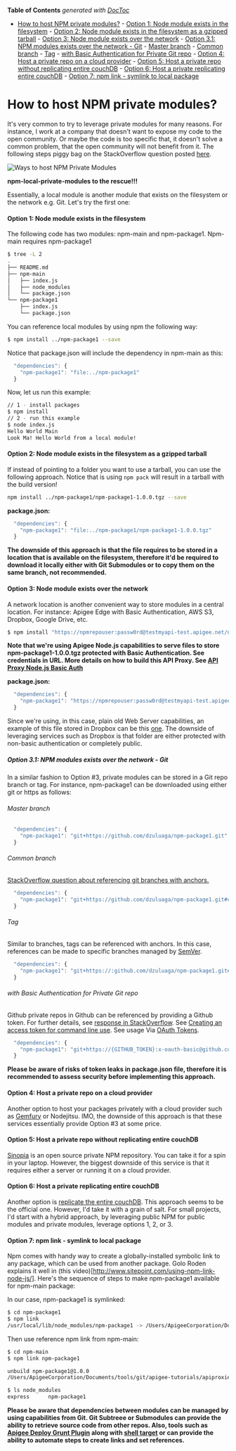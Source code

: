 <!-- START doctoc generated TOC please keep comment here to allow auto update -->
<!-- DON'T EDIT THIS SECTION, INSTEAD RE-RUN doctoc TO UPDATE -->
**Table of Contents**  *generated with [DocToc](http://doctoc.herokuapp.com/)*

- [How to host NPM private modules?](#how-to-host-npm-private-modules)
      - [Option 1: Node module exists in the filesystem](#option-1-node-module-exists-in-the-filesystem)
      - [Option 2: Node module exists in the filesystem as a gzipped tarball](#option-2-node-module-exists-in-the-filesystem-as-a-gzipped-tarball)
      - [Option 3: Node module exists over the network](#option-3-node-module-exists-over-the-network)
        - [Option 3.1: NPM modules exists over the network - Git](#option-31-npm-modules-exists-over-the-network---git)
          - [Master branch](#master-branch)
          - [Common branch](#common-branch)
          - [Tag](#tag)
          - [with Basic Authentication for Private Git repo](#with-basic-authentication-for-private-git-repo)
      - [Option 4: Host a private repo on a cloud provider](#option-4-host-a-private-repo-on-a-cloud-provider)
      - [Option 5: Host a private repo without replicating entire couchDB](#option-5-host-a-private-repo-without-replicating-entire-couchdb)
      - [Option 6: Host a private replicating entire couchDB](#option-6-host-a-private-replicating-entire-couchdb)
      - [Option 7: npm link - symlink to local package](#option-7-npm-link---symlink-to-local-package)

<!-- END doctoc generated TOC please keep comment here to allow auto update -->

How to host NPM private modules?
======
It's very common to try to leverage private modules for many reasons. For instance, I work at a company that doesn't want to expose my code to the open community. Or maybe the code is too specific that, it doesn't solve a common problem, that the open community will not benefit from it. The following steps piggy bag on the StackOverflow question posted [here](http://stackoverflow.com/questions/10386310/how-to-install-a-private-npm-module-without-my-own-registry).

![Ways to host NPM Private Modules](https://www.dropbox.com/s/60loa8wi3r7n8f9/Screenshot%202015-04-06%2010.54.55.png?dl=1)

**npm-local-private-modules to the rescue!!!**

Essentially, a local module is another module that exists on the filesystem or the network e.g. Git. Let's try the first one:

#### Option 1: Node module exists in the filesystem

The following code has two modules: npm-main and npm-package1. Npm-main requires npm-package1
```bash
$ tree -L 2
.
├── README.md
├── npm-main
│   ├── index.js
│   ├── node_modules
│   └── package.json
└── npm-package1
    ├── index.js
    └── package.json
```

You can reference local modules by using npm the following way:
```bash
$ npm install ../npm-package1 --save
```
Notice that package.json will include the dependency in npm-main as this:
```javascript
  "dependencies": {
    "npm-package1": "file:../npm-package1"
  }
```

Now, let us run this example:

```bash
// 1 - install packages
$ npm install
// 2 - run this example
$ node index.js
Hello World Main
Look Ma! Hello World from a local module!
```

#### Option 2: Node module exists in the filesystem as a gzipped tarball
If instead of pointing to a folder you want to use a tarball, you can use the following approach. Notice that is using ```npm pack``` will result in a tarball with the build version!

```bash
npm install ../npm-package1/npm-package1-1.0.0.tgz --save
```

**package.json:**
```javascript
  "dependencies": {
    "npm-package1": "file:../npm-package1/npm-package1-1.0.0.tgz"
  }
```
**The downside of this approach is that the file requires to be stored in a location that is available on the filesystem, therefore it'd be required to download it locally either with Git Submodules or to copy them on the same branch, not recommended.**

#### Option 3: Node module exists over the network
A network location is another convenient way to store modules in a central location. For instance: Apigee Edge with Basic Authentication, AWS S3, Dropbox, Google Drive, etc.

```bash
$ npm install "https://npmrepouser:passw0rd@testmyapi-test.apigee.net/npm-private-repo-proxy/npm-package1-1.0.0.tgz" --save
```

**Note that we're using Apigee Node.js capabilities to serve files to store npm-package1-1.0.0.tgz protected with Basic Authentication. See credentials in URL. More details on how to build this API Proxy. See [API Proxy Node.js Basic Auth](https://github.com/dzuluaga/apigee-tutorials/tree/master/apiproxies/api-proxy-nodejs-basic-auth)**

**package.json:**
```javascript
  "dependencies": {
    "npm-package1": "https://npmrepouser:passw0rd@testmyapi-test.apigee.net/npm-private-repo-proxy/npm-package1-1.0.0.tgz"
  }
```

Since we're using, in this case, plain old Web Server capabilities, an example of this file stored in Dropbox can be this [one](https://www.dropbox.com/s/t6rbdqijhft6pb8/npm-package1-1.0.0.tgz?dl=1). The downside of leveraging services such as Dropbox is that folder are either protected with non-basic authentication or completely public.

##### Option 3.1: NPM modules exists over the network - Git
In a similar fashion to Option #3, private modules can be stored in a Git repo branch or tag. For instance, npm-package1 can be downloaded using either git or https as follows:

###### Master branch
```javascript
  "dependencies": {
    "npm-package1": "git+https://github.com/dzuluaga/npm-package1.git"
  }
```

###### Common branch
[StackOverflow question about referencing git branches with anchors.](http://stackoverflow.com/questions/16350673/depend-on-a-branch-using-a-git-url-in-a-package-json)
```javascript
  "dependencies": {
    "npm-package1": "git+https://github.com/dzuluaga/npm-package1.git#common"
  }
```

###### Tag
Similar to branches, tags can be referenced with anchors. In this case, references can be made to specific branches managed by [SemVer](http://semver.org/).
```javascript
  "dependencies": {
    "npm-package1": "git+https://:github.com/dzuluaga/npm-package1.git#v.1.0.0"
  }
```

###### with Basic Authentication for Private Git repo
Github private repos in Github can be referenced by providing a Github token. For further details, see [response in StackOverflow](http://stackoverflow.com/questions/23210437/npm-install-private-github-repositories-by-dependency-in-package-json).
See [Creating an access token for command line use](https://help.github.com/articles/creating-an-access-token-for-command-line-use/). See usage Via [OAuth Tokens](https://developer.github.com/v3/auth/#via-oauth-tokens).
```javascript
  "dependencies": {
    "npm-package1": "git+https://{GITHUB_TOKEN}:x-oauth-basic@github.com/dzuluaga/npm-package1.git#v.1.0.0"
  }
```

**Please be aware of risks of token leaks in package.json file, therefore it is recommended to assess security before implementing this approach.**

#### Option 4: Host a private repo on a cloud provider

Another option to host your packages privately with a cloud provider such as [Gemfury](https://gemfury.com/) or Nodejitsu. IMO, the downside of this approach is that these services essentially provide Option #3 at some price.

#### Option 5: Host a private repo without replicating entire couchDB

[Sinopia](https://www.npmjs.com/package/sinopia) is an open source private NPM repository. You can take it for a spin in your laptop. However, the biggest downside of this service is that it requires either a server or running it on a cloud provider.

#### Option 6: Host a private replicating entire couchDB

Another option is [replicate the entire couchDB](https://github.com/npm/npm-registry-couchapp). This approach seems to be the official one. However, I'd take it with a grain of salt. For small projects, I'd start with a hybrid approach, by leveraging public NPM for public modules and private modules, leverage options 1, 2, or 3.

#### Option 7: npm link - symlink to local package

Npm comes with handy way to create a globally-installed symbolic link to any package, which can be used from another package. Golo Roden explains it well in (this video)[http://www.sitepoint.com/using-npm-link-node-js/]. Here's the sequence of steps to make npm-package1 available for npm-main package:

In our case, npm-package1 is symlinked:

```bash
$ cd npm-package1
$ npm link
/usr/local/lib/node_modules/npm-package1 -> /Users/ApigeeCorporation/Documents/tools/git/apigee-tutorials/apiproxies/npm-local-private-module/npm-package1
```

Then use reference npm link from npm-main:
```bash
$ cd npm-main
$ npm link npm-package1

unbuild npm-package1@1.0.0
/Users/ApigeeCorporation/Documents/tools/git/apigee-tutorials/apiproxies/npm-local-private-module/npm-main/node_modules/npm-package1 -> /usr/local/lib/node_modules/npm-package1 -> /Users/ApigeeCorporation/Documents/tools/git/apigee-tutorials/apiproxies/npm-local-private-module/npm-package1

$ ls node_modules
express      npm-package1
```

**Please be aware that dependencies between modules can be managed by using capabilities from Git. Git Subtreee or Submodules can provide the ability to retrieve source code from other repos. Also, tools such as [Apigee Deploy Grunt Plugin](https://github.com/dzuluaga/generator-apigee-deploy-grunt-api) along with [shell target](https://github.com/dzuluaga/generator-apigee-deploy-grunt-api/blob/master/app/templates/Gruntfile.js#L139) or can provide the ability to automate steps to create links and set references.**